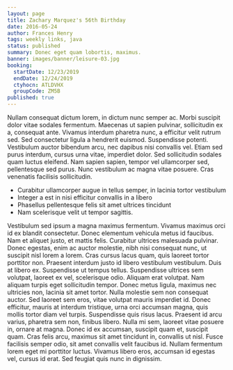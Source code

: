 ```yaml
---
layout: page
title: Zachary Marquez's 56th Birthday
date: 2016-05-24
author: Frances Henry
tags: weekly links, java
status: published
summary: Donec eget quam lobortis, maximus.
banner: images/banner/leisure-03.jpg
booking:
  startDate: 12/23/2019
  endDate: 12/24/2019
  ctyhocn: ATLDVHX
  groupCode: ZM5B
published: true
---
```

Nullam consequat dictum lorem, in dictum nunc semper ac. Morbi suscipit dolor vitae sodales fermentum. Maecenas ut sapien pulvinar, sollicitudin ex a, consequat ante. Vivamus interdum pharetra nunc, a efficitur velit rutrum sed. Sed consectetur ligula a hendrerit euismod. Suspendisse potenti. Vestibulum auctor bibendum arcu, nec dapibus nisi convallis vel. Etiam sed purus interdum, cursus urna vitae, imperdiet dolor. Sed sollicitudin sodales quam luctus eleifend. Nam sapien sapien, tempor vel ullamcorper sed, pellentesque sed purus. Nunc vestibulum ac magna vitae posuere. Cras venenatis facilisis sollicitudin.

* Curabitur ullamcorper augue in tellus semper, in lacinia tortor vestibulum
* Integer a est in nisi efficitur convallis in a libero
* Phasellus pellentesque felis sit amet ultrices tincidunt
* Nam scelerisque velit ut tempor sagittis.

Vestibulum sed ipsum a magna maximus fermentum. Vivamus maximus orci id ex blandit consectetur. Donec elementum vehicula metus id faucibus. Nam et aliquet justo, et mattis felis. Curabitur ultrices malesuada pulvinar. Donec egestas, enim ac auctor molestie, nibh nisi consequat nunc, ut suscipit nisl lorem a lorem. Cras cursus lacus quam, quis laoreet tortor porttitor non. Praesent interdum justo id libero vestibulum vestibulum. Duis at libero ex. Suspendisse ut tempus tellus. Suspendisse ultrices sem volutpat, laoreet ex vel, scelerisque odio. Aliquam erat volutpat.
Nam aliquam turpis eget sollicitudin tempor. Donec metus ligula, maximus nec ultricies non, lacinia sit amet tortor. Nulla molestie sem non consequat auctor. Sed laoreet sem eros, vitae volutpat mauris imperdiet id. Donec efficitur, mauris at interdum tristique, urna orci accumsan magna, quis mollis tortor diam vel turpis. Suspendisse quis risus lacus. Praesent id arcu varius, pharetra sem non, finibus libero. Nulla mi sem, laoreet vitae posuere in, ornare at magna. Donec id ex accumsan, suscipit quam et, suscipit quam. Cras felis arcu, maximus sit amet tincidunt in, convallis ut nisl. Fusce facilisis semper odio, sit amet convallis velit faucibus id. Nullam fermentum lorem eget mi porttitor luctus. Vivamus libero eros, accumsan id egestas vel, cursus id erat. Sed feugiat quis nunc in dignissim.
